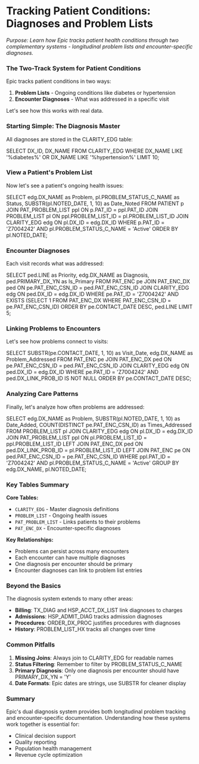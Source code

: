 # Tracking Patient Conditions: Diagnoses and Problem Lists

*Purpose: Learn how Epic tracks patient health conditions through two complementary systems - longitudinal problem lists and encounter-specific diagnoses.*

### The Two-Track System for Patient Conditions

Epic tracks patient conditions in two ways:
1. **Problem Lists** - Ongoing conditions like diabetes or hypertension
2. **Encounter Diagnoses** - What was addressed in a specific visit

Let's see how this works with real data.

### Starting Simple: The Diagnosis Master

All diagnoses are stored in the CLARITY_EDG table:

<example-query description="Look up common diagnoses">
SELECT DX_ID, DX_NAME
FROM CLARITY_EDG
WHERE DX_NAME LIKE '%diabetes%' 
   OR DX_NAME LIKE '%hypertension%'
LIMIT 10;
</example-query>

### View a Patient's Problem List

Now let's see a patient's ongoing health issues:

<example-query description="View a patient's active problem list">
SELECT 
    edg.DX_NAME as Problem,
    pl.PROBLEM_STATUS_C_NAME as Status,
    SUBSTR(pl.NOTED_DATE, 1, 10) as Date_Noted
FROM PATIENT p
JOIN PAT_PROBLEM_LIST ppl ON p.PAT_ID = ppl.PAT_ID
JOIN PROBLEM_LIST pl ON ppl.PROBLEM_LIST_ID = pl.PROBLEM_LIST_ID
JOIN CLARITY_EDG edg ON pl.DX_ID = edg.DX_ID
WHERE p.PAT_ID = 'Z7004242'
  AND pl.PROBLEM_STATUS_C_NAME = 'Active'
ORDER BY pl.NOTED_DATE;
</example-query>

### Encounter Diagnoses

Each visit records what was addressed:

<example-query description="See diagnoses for a specific encounter">
SELECT 
    ped.LINE as Priority,
    edg.DX_NAME as Diagnosis,
    ped.PRIMARY_DX_YN as Is_Primary
FROM PAT_ENC pe
JOIN PAT_ENC_DX ped ON pe.PAT_ENC_CSN_ID = ped.PAT_ENC_CSN_ID
JOIN CLARITY_EDG edg ON ped.DX_ID = edg.DX_ID
WHERE pe.PAT_ID = 'Z7004242'
  AND EXISTS (SELECT 1 FROM PAT_ENC_DX WHERE PAT_ENC_CSN_ID = pe.PAT_ENC_CSN_ID)
ORDER BY pe.CONTACT_DATE DESC, ped.LINE
LIMIT 5;
</example-query>

### Linking Problems to Encounters

Let's see how problems connect to visits:

<example-query description="Find when problems were addressed in encounters">
SELECT 
    SUBSTR(pe.CONTACT_DATE, 1, 10) as Visit_Date,
    edg.DX_NAME as Problem_Addressed
FROM PAT_ENC pe
JOIN PAT_ENC_DX ped ON pe.PAT_ENC_CSN_ID = ped.PAT_ENC_CSN_ID
JOIN CLARITY_EDG edg ON ped.DX_ID = edg.DX_ID
WHERE pe.PAT_ID = 'Z7004242'
  AND ped.DX_LINK_PROB_ID IS NOT NULL
ORDER BY pe.CONTACT_DATE DESC;
</example-query>

### Analyzing Care Patterns

Finally, let's analyze how often problems are addressed:

<example-query description="Analyze active problems and care gaps">
SELECT 
    edg.DX_NAME as Problem,
    SUBSTR(pl.NOTED_DATE, 1, 10) as Date_Added,
    COUNT(DISTINCT pe.PAT_ENC_CSN_ID) as Times_Addressed
FROM PROBLEM_LIST pl
JOIN CLARITY_EDG edg ON pl.DX_ID = edg.DX_ID
JOIN PAT_PROBLEM_LIST ppl ON pl.PROBLEM_LIST_ID = ppl.PROBLEM_LIST_ID
LEFT JOIN PAT_ENC_DX ped ON ped.DX_LINK_PROB_ID = pl.PROBLEM_LIST_ID
LEFT JOIN PAT_ENC pe ON ped.PAT_ENC_CSN_ID = pe.PAT_ENC_CSN_ID
WHERE ppl.PAT_ID = 'Z7004242'
  AND pl.PROBLEM_STATUS_C_NAME = 'Active'
GROUP BY edg.DX_NAME, pl.NOTED_DATE;
</example-query>

### Key Tables Summary

**Core Tables:**
- `CLARITY_EDG` - Master diagnosis definitions
- `PROBLEM_LIST` - Ongoing health issues
- `PAT_PROBLEM_LIST` - Links patients to their problems
- `PAT_ENC_DX` - Encounter-specific diagnoses

**Key Relationships:**
- Problems can persist across many encounters
- Each encounter can have multiple diagnoses
- One diagnosis per encounter should be primary
- Encounter diagnoses can link to problem list entries

### Beyond the Basics

The diagnosis system extends to many other areas:
- **Billing**: TX_DIAG and HSP_ACCT_DX_LIST link diagnoses to charges
- **Admissions**: HSP_ADMIT_DIAG tracks admission diagnoses
- **Procedures**: ORDER_DX_PROC justifies procedures with diagnoses
- **History**: PROBLEM_LIST_HX tracks all changes over time

### Common Pitfalls

1. **Missing Joins**: Always join to CLARITY_EDG for readable names
2. **Status Filtering**: Remember to filter by PROBLEM_STATUS_C_NAME
3. **Primary Diagnosis**: Only one diagnosis per encounter should have PRIMARY_DX_YN = 'Y'
4. **Date Formats**: Epic dates are strings, use SUBSTR for cleaner display

### Summary

Epic's dual diagnosis system provides both longitudinal problem tracking and encounter-specific documentation. Understanding how these systems work together is essential for:
- Clinical decision support
- Quality reporting
- Population health management
- Revenue cycle optimization